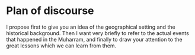 Plan of discourse
=================

I propose first to give you an idea of the geographical setting and the
historical background. Then I want very briefly to refer to the actual
events that happened in the Muharram, and finally to draw your attention
to the great lessons which we can learn from them.


